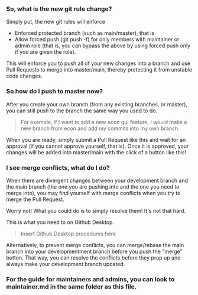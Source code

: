 ### So, what is the new git rule change?  

Simply put, the new git rules will enforce  
- Enforced protected branch (such as main/master), that is  
- Allow forced push (git push -f) for only members with maintainer or admin role (that is, you can bypass the above by using forced push only if you are given the role).  

This will enforce you to push all of your new changes into a branch and use Pull Requests to merge into master/main, thereby protecting it from unstable code changes.

### So how do I push to master now?  

After you create your own branch (from any existing branches, or master), you can still push to the branch the same way you used to do.  
> For example, if I want to add a new econ gui feature, I would make a new branch from econ and add my commits into my own branch.  

When you are ready, simply submit a Pull Request like this and wait for an approval (if you cannot approve yourself, that is). Once it is approved, your changes will be added into master/main with the click of a button like this!

### I see merge conflicts, what do I do?

When there are divergent changes between your development branch and the main branch (the one you are pushing into and the one you need to merge into), you may find yourself with merge conflicts when you try to merge the Pull Request.

Worry not! What you could do is to simply resolve them! It's not that hard.

This is what you need to on Github Desktop.
> Insert Github Desktop procedures here

Alternatively, to prevent merge conflicts, you can merge/rebase the main branch into your developmentment branch before you push the "merge" button. That way, you can resolve the conflicts before they prop up and always make your development branch updated.

### For the guide for maintainers and admins, you can look to maintainer.md in the same folder as this file.
